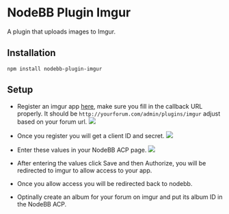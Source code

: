 # NodeBB Plugin Imgur

A plugin that uploads images to Imgur.

## Installation

    npm install nodebb-plugin-imgur


## Setup

* Register an imgur app [here](https://api.imgur.com/oauth2/addclient), make sure you fill in the callback URL properly. It should be `http://yourforum.com/admin/plugins/imgur` adjust based on your forum url.
[![](http://i.imgur.com/neAKeeR.png)](http://i.imgur.com/neAKeeR.png)

* Once you register you will get a client ID and secret.
[![](http://i.imgur.com/haE9jzj.png)](http://i.imgur.com/haE9jzj.png)

* Enter these values in your NodeBB ACP page.
[![](http://i.imgur.com/p86s7lv.png)](http://i.imgur.com/p86s7lv.png)

* After entering the values click Save and then Authorize, you will be redirected to imgur to allow access to your app. 

* Once you allow access you will be redirected back to nodebb.

* Optinally create an album for your forum on imgur and put its album ID in the NodeBB ACP.





